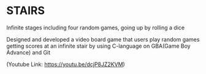# STAIRS
Infinite stages including four random games, going up by rolling a dice

Designed and developed a video board game that users play random games getting scores at an infinite stair by using C-language on GBA(Game Boy Advance) and Git



(Youtube Link: https://youtu.be/dcjP8JZ2KVM)
